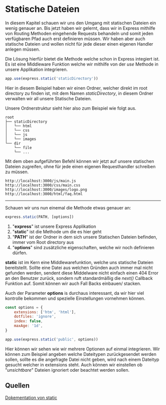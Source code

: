 # Statische Dateien

In diesem Kapitel schauen wir uns den Umgang mit statischen Dateien ein wenig genauer an. Bis jetzt haben wir gelernt,
dass wir in Express mithilfe von Routing Methoden eingehende Requests behandeln und somit jeden verfügbaren Pfad auch
erst definieren müssen. Wir haben aber auch statische Dateien und wollen nicht für jede dieser einen eigenen Handler
anlegen müssen.

Die Lösung hierfür bietet die Methode welche schon in Express integiert ist. Es ist eine Middleware Funktion welche wir
mithilfe von der *use* Methode in unsere Applikation integrieren.

```javascript
app.use(express.static('staticDirectory'))
```

Hier in diesem Beispiel haben wir einen Ordner, welcher direkt im root directory zu finden ist, mit dem Namen
*staticDirectory*, in diesem Ordner verwalten wir all unsere Statische Dateien.

Unsere Ordnerstruktur sieht hier also zum Beispiel wie folgt aus.

```
root
├── staticDirectory
│   └── html
│   └── css
│   └── js
│   └── images
└── dir
    └── file
    └── ...
```

Mit dem oben aufgeführten Befehl können wir jetzt auf unsere statischen Dateien zugreifen, ohne für jede einen eigenen
Requesthandler schreiben zu müssen.

```
http://localhost:3000/js/main.js
http://localhost:3000/css/main.css
http://localhost:3000/images/logo.png
http://localhost:3000/html/faq.html
```

---
Schauen wir uns nun einemal die Methode etwas genauer an:

```javascript
express.static(PATH, [options])
```

1) "**express**" ist unsere Express Applikation
2) "**static**" ist die Methode um die es hier geht
3) "**PATH**" ist der Ordner in dem sich unsere Statischen Dateien befinden, immer vom Root directory aus
4) "**options**" sind zusätzliche eigenschaften, welche wir noch definieren dürfen.

**static** ist im Kern eine Middlewarefunktion, welche uns statische Dateien bereitstellt. Sollte eine Datei aus welchen
Gründen auch immer mal nicht gefunden werden, sendent diese Middelware nicht einfach einen 404 Error an den Benutzer
zurück, sondern ruft standardmäßig die *next()* Callback Funktion auf. Somit können wir auch Fall Backs einbauen/
stacken.

Auch der Parameter **options** is durchaus interessant, da wir hier viel kontrolle bekommen und spezielle Einstellungen
vornehmen können.

```javascript
const options = {
    extensions: ['htm', 'html'],
    dotfiles: 'ignore',
    index: false,
    maxAge: '1d',
}

app.use(express.static('public', options))
```

Hier können wir sehen wie wir mehrere Optionen auf einmal integrieren. Wir können zum Beispiel angeben welche Dateitypen
zurückgesendet werden sollen, sollte es die angefragte Datei nicht geben, wird nach einem Dateityp gesucht welcher in
extensions steht. Auch können wir einstellen ob "*unsichtbare*" Dateien ignoriert oder beachtet werden sollen. 

## Quellen

[Dokementation von static](https://expressjs.com/en/5x/api.html#express.static)